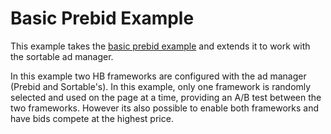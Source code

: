 Basic Prebid Example
====================

This example takes the [basic prebid example](http://prebid.org/dev-docs/examples/basic-example.html) and extends it to work with the sortable ad manager.

In this example two HB frameworks are configured with the ad manager (Prebid and Sortable's). In this example, only one framework is randomly selected and used on the page at a time, providing an A/B test between the two frameworks. However its also possible to enable both frameworks and have bids compete at the highest price.
